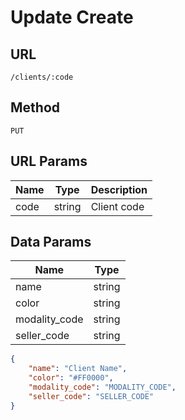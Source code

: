 # Update Create

## URL
`/clients/:code`

## Method
`PUT`

## URL Params
| Name | Type | Description |
| --- | --- | --- |
| code | string | Client code |

## Data Params
| Name | Type |
| --- | --- |
| name | string |
| color | string |
| modality_code | string |
| seller_code | string |

```json
{
    "name": "Client Name",
    "color": "#FF0000",
    "modality_code": "MODALITY_CODE",
    "seller_code": "SELLER_CODE"
}
```